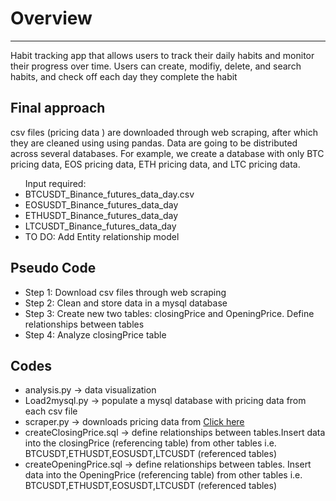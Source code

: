 <!DOCTYPE html>
<html lang="en">
<head>
    <meta charset="UTF-8">
</head>
<body>
    <h1>Overview</h1>
    <hr>
     <p>Habit tracking app that allows users to track their daily habits and 
      monitor their progress over time. Users can create, modifiy, delete, and search habits, and check off each day
    they complete the habit</a></p>
    <h2>Final approach</h2>
    csv files (pricing data ) are downloaded through web scraping, after which they are cleaned using 
    using pandas. Data are going to be distributed across several databases.
         For example, we create a database with only BTC pricing data, EOS pricing data, ETH pricing data, and LTC pricing data.
  <ul>  
      Input required:  </li>
      <li>BTCUSDT_Binance_futures_data_day.csv</li>
      <li>EOSUSDT_Binance_futures_data_day</li>
      <li>ETHUSDT_Binance_futures_data_day</li>
      <li>LTCUSDT_Binance_futures_data_day</li>
      <li>TO DO: Add Entity relationship model </li>

  </ul>
     <h2>Pseudo Code</h2>
   <ul>
     <li>Step 1: Download csv files through web scraping</li>
     <li>Step 2: Clean and store data in a mysql database</li>
     <li>Step 3: Create new two tables: closingPrice and OpeningPrice. 
        Define relationships between tables</li>
     <li>Step 4: Analyze closingPrice table</li>
   </ul>     
     <h2>Codes</h2>
    <ul>
        <li>analysis.py -> data visualization </li>
        <li>Load2mysql.py -> populate a mysql database with pricing data from each csv file</li>
        <li>scraper.py -> downloads pricing data from <a href="https://www.cryptodatadownload.com/data/binance/">Click here</a> </li>
        <li>createClosingPrice.sql -> define relationships between tables.Insert data into the closingPrice (referencing table) from other tables i.e. BTCUSDT,ETHUSDT,EOSUSDT,LTCUSDT (referenced tables)</li>
        <li>createOpeningPrice.sql -> define relationships between tables. Insert data into the OpeningPrice (referencing table) from other tables i.e. BTCUSDT,ETHUSDT,EOSUSDT,LTCUSDT (referenced tables)</li>
    </ul>

</body>


